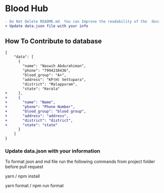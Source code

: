 # Blood Hub

```diff
- Do Not Delete README.md  You can Improve the readability of the  document
+ Update data.json file with your info
```

## How To Contribute to database
<!-- 
# [Go Web Site](https://github.io/) -->

```diff
{
    "data": [
      {
        "name": "Naswih Abdurahiman",
        "phone": "7994238436",
        "blood_group": "A+",
        "address": "KP(H) Vettupara",
        "district": "Malappuram",
        "state": "Kerala"
+     },
+     {
+       "name": "Name",
+       "phone": "Phone Number",
+       "blood_group": "blood group",
+       "address": "address",
+       "district": "district",
+       "state": "state"
      }
    ]
}
```

### Update data.json with your information

To format json and md file run the following commands from project folder before pull request

yarn / npm install

yarn format / npm run format

